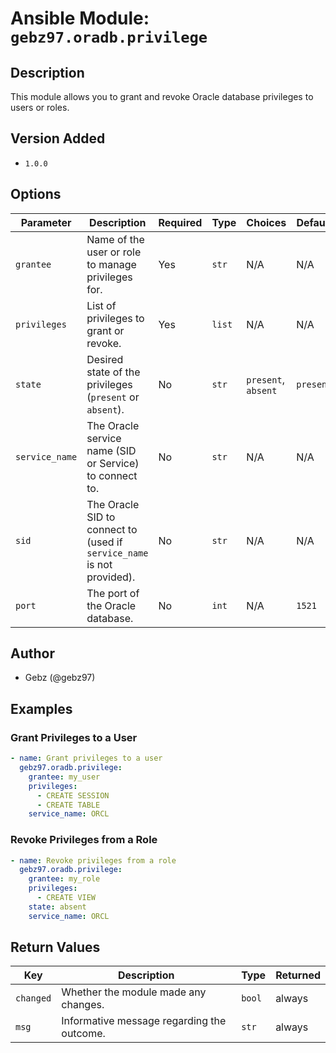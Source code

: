 # Ansible Module: `gebz97.oradb.privilege`

## Description

This module allows you to grant and revoke Oracle database privileges to users or roles.

## Version Added

- `1.0.0`

## Options

| Parameter     | Description                                                      | Required | Type   | Choices           | Default   |
|---------------|------------------------------------------------------------------|----------|--------|-------------------|-----------|
| `grantee`     | Name of the user or role to manage privileges for.               | Yes      | `str`  | N/A               | N/A       |
| `privileges`  | List of privileges to grant or revoke.                           | Yes      | `list` | N/A               | N/A       |
| `state`       | Desired state of the privileges (`present` or `absent`).         | No       | `str`  | `present`, `absent`| `present` |
| `service_name`| The Oracle service name (SID or Service) to connect to.           | No       | `str`  | N/A               | N/A       |
| `sid`         | The Oracle SID to connect to (used if `service_name` is not provided). | No       | `str`  | N/A               | N/A       |
| `port`        | The port of the Oracle database.                                 | No       | `int`  | N/A               | `1521`    |

## Author

- Gebz (@gebz97)

## Examples

### Grant Privileges to a User

```yaml
- name: Grant privileges to a user
  gebz97.oradb.privilege:
    grantee: my_user
    privileges:
      - CREATE SESSION
      - CREATE TABLE
    service_name: ORCL
```

### Revoke Privileges from a Role

```yaml
- name: Revoke privileges from a role
  gebz97.oradb.privilege:
    grantee: my_role
    privileges:
      - CREATE VIEW
    state: absent
    service_name: ORCL
```

## Return Values

| Key       | Description                                | Type    | Returned |
|-----------|--------------------------------------------|---------|----------|
| `changed` | Whether the module made any changes.       | `bool`  | always   |
| `msg`     | Informative message regarding the outcome. | `str`   | always   |